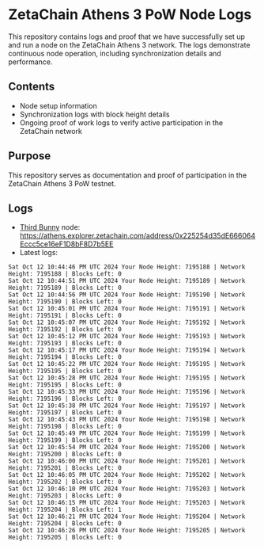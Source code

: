 # ZetaChain Athens 3 PoW Node Logs
This repository contains logs and proof that we have successfully set up and run a node on the ZetaChain Athens 3 network. The logs demonstrate continuous node operation, including synchronization details and performance.

## Contents
- Node setup information
- Synchronization logs with block height details
- Ongoing proof of work logs to verify active participation in the ZetaChain network

## Purpose
This repository serves as documentation and proof of participation in the ZetaChain Athens 3 PoW testnet.

## Logs

- [Third Bunny](https://thirdbunny.xyz/) node: https://athens.explorer.zetachain.com/address/0x225254d35dE666064Eccc5ce16eF1D8bF8D7b5EE
- Latest logs:
```
Sat Oct 12 10:44:46 PM UTC 2024 Your Node Height: 7195188 | Network Height: 7195188 | Blocks Left: 0
Sat Oct 12 10:44:51 PM UTC 2024 Your Node Height: 7195189 | Network Height: 7195189 | Blocks Left: 0
Sat Oct 12 10:44:56 PM UTC 2024 Your Node Height: 7195190 | Network Height: 7195190 | Blocks Left: 0
Sat Oct 12 10:45:01 PM UTC 2024 Your Node Height: 7195191 | Network Height: 7195191 | Blocks Left: 0
Sat Oct 12 10:45:07 PM UTC 2024 Your Node Height: 7195192 | Network Height: 7195192 | Blocks Left: 0
Sat Oct 12 10:45:12 PM UTC 2024 Your Node Height: 7195193 | Network Height: 7195193 | Blocks Left: 0
Sat Oct 12 10:45:17 PM UTC 2024 Your Node Height: 7195194 | Network Height: 7195194 | Blocks Left: 0
Sat Oct 12 10:45:22 PM UTC 2024 Your Node Height: 7195195 | Network Height: 7195195 | Blocks Left: 0
Sat Oct 12 10:45:28 PM UTC 2024 Your Node Height: 7195195 | Network Height: 7195195 | Blocks Left: 0
Sat Oct 12 10:45:33 PM UTC 2024 Your Node Height: 7195196 | Network Height: 7195196 | Blocks Left: 0
Sat Oct 12 10:45:38 PM UTC 2024 Your Node Height: 7195197 | Network Height: 7195197 | Blocks Left: 0
Sat Oct 12 10:45:43 PM UTC 2024 Your Node Height: 7195198 | Network Height: 7195198 | Blocks Left: 0
Sat Oct 12 10:45:49 PM UTC 2024 Your Node Height: 7195199 | Network Height: 7195199 | Blocks Left: 0
Sat Oct 12 10:45:54 PM UTC 2024 Your Node Height: 7195200 | Network Height: 7195200 | Blocks Left: 0
Sat Oct 12 10:46:00 PM UTC 2024 Your Node Height: 7195201 | Network Height: 7195201 | Blocks Left: 0
Sat Oct 12 10:46:05 PM UTC 2024 Your Node Height: 7195202 | Network Height: 7195202 | Blocks Left: 0
Sat Oct 12 10:46:10 PM UTC 2024 Your Node Height: 7195203 | Network Height: 7195203 | Blocks Left: 0
Sat Oct 12 10:46:15 PM UTC 2024 Your Node Height: 7195203 | Network Height: 7195204 | Blocks Left: 1
Sat Oct 12 10:46:21 PM UTC 2024 Your Node Height: 7195204 | Network Height: 7195204 | Blocks Left: 0
Sat Oct 12 10:46:26 PM UTC 2024 Your Node Height: 7195205 | Network Height: 7195205 | Blocks Left: 0
```
